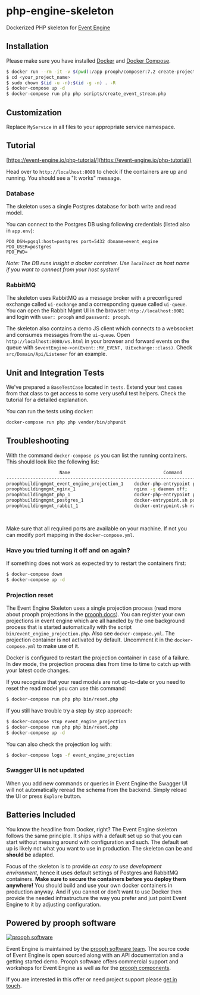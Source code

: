 # php-engine-skeleton

Dockerized PHP skeleton for [Event Engine](https://event-engine.io)

## Installation
Please make sure you have installed [Docker](https://docs.docker.com/engine/installation/ "Install Docker") and [Docker Compose](https://docs.docker.com/compose/install/ "Install Docker Compose").

```bash
$ docker run --rm -it -v $(pwd):/app prooph/composer:7.2 create-project event-engine/php-engine-skeleton <your_project_name>
$ cd <your_project_name>
$ sudo chown $(id -u -n):$(id -g -n) . -R
$ docker-compose up -d
$ docker-compose run php php scripts/create_event_stream.php
```

## Customization

Replace `MyService` in all files to your appropriate service namespace.

## Tutorial

[https://event-engine.io/php-tutorial/](https://event-engine.io/php-tutorial/)

Head over to `http://localhost:8080` to check if the containers are up and running.
You should see a "It works" message.

### Database

The skeleton uses a single Postgres database for both write and read model.

You can connect to the Postgres DB using following credentials (listed also in `app.env`):

```dotenv
PDO_DSN=pgsql:host=postgres port=5432 dbname=event_engine
PDO_USER=postgres
PDO_PWD=
```

*Note: The DB runs insight a docker container. Use `localhost` as host name if you want to connect from your host system!*

### RabbitMQ

The skeleton uses RabbitMQ as a message broker with a preconfigured exchange called `ui-exchange` and a corresponding
queue called `ui-queue`. You can open the Rabbit Mgmt UI in the browser: `http://localhost:8081` and login with `user: prooph`
and `password: prooph`.

The skeleton also contains a demo JS client which connects to a websocket and consumes messages from the `ui-queue`.
Open `http://localhost:8080/ws.html` in your browser and forward events on the queue with `$eventEngine->on(Event::MY_EVENT, UiExchange::class)`.
Check `src/Domain/Api/Listener` for an example.

## Unit and Integration Tests

We've prepared a `BaseTestCase` located in `tests`. Extend your test cases from that class to get access to some very useful test helpers.
Check the tutorial for a detailed explanation.

You can run the tests using docker:

```bash
docker-compose run php php vendor/bin/phpunit
```

## Troubleshooting

With the command `docker-compose ps` you can list the running containers. This should look like the following list:

```bash
                    Name                                   Command               State                             Ports                           
---------------------------------------------------------------------------------------------------------------------------------------------------
proophbuildingmgmt_event_engine_projection_1    docker-php-entrypoint php  ...   Up                                                                
proophbuildingmgmt_nginx_1                      nginx -g daemon off;             Up      0.0.0.0:443->443/tcp, 0.0.0.0:8080->80/tcp                
proophbuildingmgmt_php_1                        docker-php-entrypoint php-fpm    Up      9000/tcp                                                  
proophbuildingmgmt_postgres_1                   docker-entrypoint.sh postgres    Up      0.0.0.0:5432->5432/tcp                                    
proophbuildingmgmt_rabbit_1                     docker-entrypoint.sh rabbi ...   Up      0.0.0.0:8081->15671/tcp, 15672/tcp,                       
                                                                                         0.0.0.0:15691->15691/tcp, 25672/tcp, 4369/tcp, 5671/tcp,  
                                                                                         5672/tcp 
```

Make sure that all required ports are available on your machine. If not you can modify port mapping in the `docker-compose.yml`.

### Have you tried turning it off and on again?

If something does not work as expected try to restart the containers first:

```bash
$ docker-compose down
$ docker-compose up -d
```

### Projection reset

The Event Engine Skeleton uses a single projection process (read more about prooph projections in the [prooph docs](http://docs.getprooph.org/event-store/projections.html#3-4)).
You can register your own projections in event engine which are all handled by the one background process that is started automatically
with the script `bin/event_engine_projection.php`. Also see `docker-compose.yml`. 
The projection container is not activated by default. Uncomment it in the `docker-compose.yml` to make use of it. 

Docker is configured to restart the projection container in case of a failure. 
In dev mode, the projection process dies from time to time to catch up with your latest code changes.

If you recognize that your read models are not up-to-date or you need to reset the read model you can use this command:

```bash
$ docker-compose run php php bin/reset.php
```

If you still have trouble try a step by step approach:

```bash
$ docker-compose stop event_engine_projection
$ docker-compose run php php bin/reset.php
$ docker-compose up -d
```

You can also check the projection log with:

```bash
$ docker-compose logs -f event_engine_projection
```

### Swagger UI is not updated

When you add new commands or queries in Event Engine the Swagger UI will not automatically reread the schema from the backend.
Simply reload the UI or press `Explore` button.


## Batteries Included

You know the headline from Docker, right?
The Event Engine skeleton follows the same principle. It ships with a default set up so that you can start without messing around with configuration and such.
The default set up is likely not what you want to use in production. The skeleton can be and **should be** adapted.

Focus of the skeleton is to provide *an easy to use development environment*, hence it uses default settings of Postgres and RabbitMQ containers.
**Make sure to secure the containers before you deploy them anywhere!** You should build and use your own docker containers in production anyway.
And if you cannot or don't want to use Docker then provide the needed infrastructure the way you prefer and just point Event Engine to it by adjusting configuration.

## Powered by prooph software

[![prooph software](https://github.com/codeliner/php-ddd-cargo-sample/blob/master/docs/assets/prooph-software-logo.png)](http://prooph.de)

Event Engine is maintained by the [prooph software team](http://prooph-software.de/). The source code of Event Engine 
is open sourced along with an API documentation and a getting started demo. Prooph software offers commercial support and workshops
for Event Engine as well as for the [prooph components](http://getprooph.org/).

If you are interested in this offer or need project support please [get in touch](http://getprooph.org/#get-in-touch).

